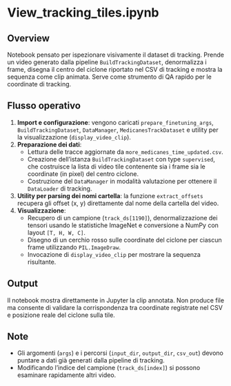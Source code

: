 # View_tracking_tiles.ipynb

## Overview
Notebook pensato per ispezionare visivamente il dataset di tracking. Prende un video generato dalla pipeline `BuildTrackingDataset`, denormalizza i frame, disegna il centro del ciclone riportato nel CSV di tracking e mostra la sequenza come clip animata. Serve come strumento di QA rapido per le coordinate di tracking.

## Flusso operativo
1. **Import e configurazione**: vengono caricati `prepare_finetuning_args`, `BuildTrackingDataset`, `DataManager`, `MedicanesTrackDataset` e utility per la visualizzazione (`display_video_clip`).
2. **Preparazione dei dati**:
   - Lettura delle tracce aggiornate da `more_medicanes_time_updated.csv`.
   - Creazione dell’istanza `BuildTrackingDataset` con type `supervised`, che costruisce la lista di video tile contenente sia i frame sia le coordinate (in pixel) del centro ciclone.
   - Costruzione del `DataManager` in modalità valutazione per ottenere il `DataLoader` di tracking.
3. **Utility per parsing dei nomi cartella**: la funzione `extract_offsets` recupera gli offset (x, y) direttamente dal nome della cartella del video.
4. **Visualizzazione**:
   - Recupero di un campione (`track_ds[1190]`), denormalizzazione dei tensori usando le statistiche ImageNet e conversione a NumPy con layout `[T, H, W, C]`.
   - Disegno di un cerchio rosso sulle coordinate del ciclone per ciascun frame utilizzando `PIL.ImageDraw`.
   - Invocazione di `display_video_clip` per mostrare la sequenza risultante.

## Output
Il notebook mostra direttamente in Jupyter la clip annotata. Non produce file ma consente di validare la corrispondenza tra coordinate registrate nel CSV e posizione reale del ciclone sulla tile.

## Note
- Gli argomenti (`args`) e i percorsi (`input_dir`, `output_dir`, `csv_out`) devono puntare a dati già generati dalla pipeline di tracking.
- Modificando l’indice del campione (`track_ds[index]`) si possono esaminare rapidamente altri video.

